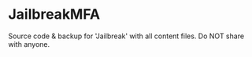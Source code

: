# JailbreakMFA
Source code & backup for 'Jailbreak' with all content files. Do NOT share with anyone.